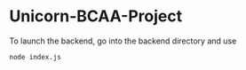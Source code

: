# Unicorn-BCAA-Project

To launch the backend, go into the backend directory and use 

```sh
node index.js
```